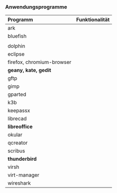 ### Anwendungsprogramme

| Programm | Funktionalität |
| :--- | :--- |
| ark |  |
| bluefish |  |
|  |  |
| dolphin |  |
| eclipse |  |
| firefox, chromium-browser |  |
| **geany, kate, gedit** |  |
| gftp |  |
| gimp |  |
| gparted |  |
| k3b |  |
| keepassx |  |
| librecad |  |
| **libreoffice** |  |
| okular |  |
| qcreator |  |
| scribus |  |
| **thunderbird** |  |
| virsh |  |
| virt-manager |  |
| wireshark |  |



